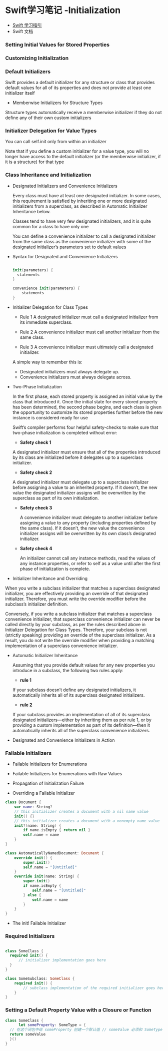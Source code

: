 # Swift学习笔记 -Initialization

* [Swift 学习指引](http://www.swiftguide.cn/)
* Swift 文档

### Setting Initial Values for Stored Properties

### Customizing Initialization

### Default Initializers
Swift provides a default initializer for any structure or class that provides default values for all of its properties and does not provide at least one initializer itself

  * Memberwise Initializers for Structure Types

  Structure types automatically receive a memberwise initializer if they do not define any of their own custom initializers

### Initializer Delegation for Value Types

  You can call self.init only from within an initializer

  Note that if you define a custom initializer for a value type, you will no longer have access to the default initializer (or the memberwise initializer, if it is a structure) for that type


### Class Inheritance and Initialization

* Designated Initializers and Convenience Initializers

  Every class must have at least one designated initializer. In some cases, this requirement is satisfied by inheriting one or more designated initializers from a superclass, as described in Automatic Initializer Inheritance below.

  Classes tend to have very few designated initializers, and it is quite common for a class to have only one

  You can define a convenience initializer to call a designated initializer from the same class as the convenience initializer with some of the designated initializer’s parameters set to default values


* Syntax for Designated and Convenience Initializers

  ```swift

  init(parameters) {
    statements
  }

  convenience init(parameters) {
      statements
  }

  ```

* Initializer Delegation for Class Types

  * Rule 1
  A designated initializer must call a designated initializer from its immediate superclass.

  * Rule 2
  A convenience initializer must call another initializer from the same class.

  * Rule 3
  A convenience initializer must ultimately call a designated initializer.

  A simple way to remember this is:

  * Designated initializers must always delegate up.
  * Convenience initializers must always delegate across.


* Two-Phase Initialization

  In the first phase, each stored property is assigned an initial value by the class that introduced it. Once the initial state for every stored property has been determined, the second phase begins, and each class is given the opportunity to customize its stored properties further before the new instance is considered ready for use

  Swift’s compiler performs four helpful safety-checks to make sure that two-phase initialization is completed without error:

  *  __Safety check 1__

   A designated initializer must ensure that all of the properties introduced by its class are initialized before it delegates up to a superclass initializer.

  * __Safety check 2__

   A designated initializer must delegate up to a superclass initializer before assigning a value to an inherited property. If it doesn’t, the new value the designated initializer assigns will be overwritten by the superclass as part of its own initialization.

  * __Safety check 3__

    A convenience initializer must delegate to another initializer before assigning a value to any property (including properties defined by the same class). If it doesn’t, the new value the convenience initializer assigns will be overwritten by its own class’s designated initializer.

  * __Safety check 4__

    An initializer cannot call any instance methods, read the values of any instance properties, or refer to self as a value until after the first phase of initialization is complete.


* Initializer Inheritance and Overriding

When you write a subclass initializer that matches a superclass designated initializer, you are effectively providing an override of that designated initializer. Therefore, you must write the override modifier before the subclass’s initializer definition.

Conversely, if you write a subclass initializer that matches a superclass convenience initializer, that superclass convenience initializer can never be called directly by your subclass, as per the rules described above in Initializer Delegation for Class Types. Therefore, your subclass is not (strictly speaking) providing an override of the superclass initializer. As a result, you do not write the override modifier when providing a matching implementation of a superclass convenience initializer.


* Automatic Initializer Inheritance

  Assuming that you provide default values for any new properties you introduce in a subclass, the following two rules apply:
  * __rule 1__

  If your subclass doesn’t define any designated initializers, it automatically inherits all of its superclass designated initializers.

  * __rule 2__

  If your subclass provides an implementation of all of its superclass designated initializers—either by inheriting them as per rule 1, or by providing a custom implementation as part of its definition—then it automatically inherits all of the superclass convenience initializers.

* Designated and Convenience Initializers in Action


### Failable Initializers

  * Failable Initializers for Enumerations

  * Failable Initializers for Enumerations with Raw Values

  * Propagation of Initialization Failure

  * Overriding a Failable Initializer

```swift
class Document {
    var name: String?
    // this initializer creates a document with a nil name value
    init() {}
    // this initializer creates a document with a nonempty name value
    init?(name: String) {
        if name.isEmpty { return nil }
        self.name = name
    }
}

class AutomaticallyNamedDocument: Document {
    override init() {
        super.init()
        self.name = "[Untitled]"
    }
    override init(name: String) {
        super.init()
        if name.isEmpty {
            self.name = "[Untitled]"
        } else {
            self.name = name
        }
    }
}

```
  * The init! Failable Initializer


### Required Initializers

```swift

class SomeClass {
  required init() {
      // initializer implementation goes here
  }
}

class SomeSubclass: SomeClass {
    required init() {
        // subclass implementation of the required initializer goes here
    }
}

```


### Setting a Default Property Value with a Closure or Function

```swift
class SomeClass {
      let someProperty: SomeType = {
  // 在这个闭包中给 someProperty 创建一个默认值 // someValue 必须和 SomeType 类型相同
  return someValue
  }()
}
```
